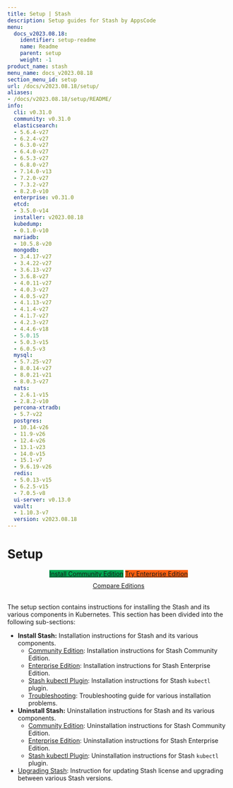 ```yaml
---
title: Setup | Stash
description: Setup guides for Stash by AppsCode
menu:
  docs_v2023.08.18:
    identifier: setup-readme
    name: Readme
    parent: setup
    weight: -1
product_name: stash
menu_name: docs_v2023.08.18
section_menu_id: setup
url: /docs/v2023.08.18/setup/
aliases:
- /docs/v2023.08.18/setup/README/
info:
  cli: v0.31.0
  community: v0.31.0
  elasticsearch:
  - 5.6.4-v27
  - 6.2.4-v27
  - 6.3.0-v27
  - 6.4.0-v27
  - 6.5.3-v27
  - 6.8.0-v27
  - 7.14.0-v13
  - 7.2.0-v27
  - 7.3.2-v27
  - 8.2.0-v10
  enterprise: v0.31.0
  etcd:
  - 3.5.0-v14
  installer: v2023.08.18
  kubedump:
  - 0.1.0-v10
  mariadb:
  - 10.5.8-v20
  mongodb:
  - 3.4.17-v27
  - 3.4.22-v27
  - 3.6.13-v27
  - 3.6.8-v27
  - 4.0.11-v27
  - 4.0.3-v27
  - 4.0.5-v27
  - 4.1.13-v27
  - 4.1.4-v27
  - 4.1.7-v27
  - 4.2.3-v27
  - 4.4.6-v18
  - 5.0.15
  - 5.0.3-v15
  - 6.0.5-v3
  mysql:
  - 5.7.25-v27
  - 8.0.14-v27
  - 8.0.21-v21
  - 8.0.3-v27
  nats:
  - 2.6.1-v15
  - 2.8.2-v10
  percona-xtradb:
  - 5.7-v22
  postgres:
  - 10.14-v26
  - 11.9-v26
  - 12.4-v26
  - 13.1-v23
  - 14.0-v15
  - 15.1-v7
  - 9.6.19-v26
  redis:
  - 5.0.13-v15
  - 6.2.5-v15
  - 7.0.5-v8
  ui-server: v0.13.0
  vault:
  - 1.10.3-v7
  version: v2023.08.18
---
```


# Setup

<div style="text-align: center;">
  <a class="button is-link is-medium is-active has-text-weight-normal" href="/docs/v2023.08.18/setup/install/community/" style="background:#00A651; width: 18rem;">Install Community Edition</a>
  <a class="button is-info is-medium is-active has-text-weight-normal" href="/docs/v2023.08.18/setup/install/enterprise/"  style="background:#FC6011; width: 18rem;">Try Enterprise Edition</a>
  <a style="margin-top: 10px; display: block;" href="/docs/v2023.08.18/concepts/what-is-stash/overview/">Compare Editions</a>
</div>
<br>

The setup section contains instructions for installing the Stash and its various components in Kubernetes. This section has been divided into the following sub-sections:

- **Install Stash:** Installation instructions for Stash and its various components.
  - [Community Edition](/docs/v2023.08.18/setup/install/community/): Installation instructions for Stash Community Edition.
  - [Enterprise Edition](/docs/v2023.08.18/setup/install/enterprise/): Installation instructions for Stash Enterprise Edition.
  - [Stash kubectl Plugin](/docs/v2023.08.18/setup/install/kubectl-plugin/): Installation instructions for Stash `kubectl` plugin.
  - [Troubleshooting](/docs/v2023.08.18/setup/install/troubleshooting/): Troubleshooting guide for various installation problems.
- **Uninstall Stash:** Uninstallation instructions for Stash and its various components.
  - [Community Edition](/docs/v2023.08.18/setup/uninstall/community/): Uninstallation instructions for Stash Community Edition.
  - [Enterprise Edition](/docs/v2023.08.18/setup/uninstall/enterprise/): Uninstallation instructions for Stash Enterprise Edition.
  - [Stash kubectl Plugin](/docs/v2023.08.18/setup/uninstall/kubectl-plugin/): Uninstallation instructions for Stash `kubectl` plugin.
- [Upgrading Stash](/docs/v2023.08.18/setup/upgrade/): Instruction for updating Stash license and upgrading between various Stash versions.
